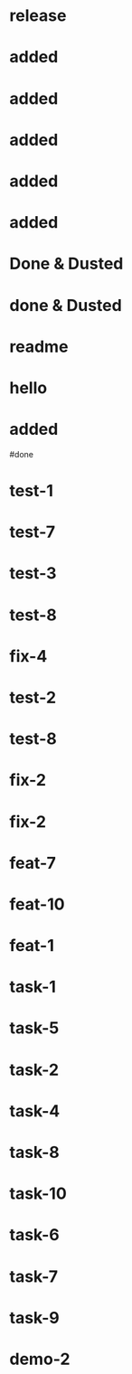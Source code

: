 # release

# added

# added

# added

# added

# added

# Done & Dusted

# done & Dusted

# readme

# hello

# added

#done

# test-1

# test-7

# test-3

# test-8

# fix-4

# test-2

# test-8

# fix-2

# fix-2

# feat-7

# feat-10

# feat-1

# task-1

# task-5

# task-2

# task-4

# task-8

# task-10

# task-6

# task-7

# task-9

# demo-2
